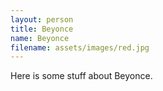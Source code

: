 ```yaml
---
layout: person
title: Beyonce
name: Beyonce
filename: assets/images/red.jpg
---
```


Here is some stuff about Beyonce.
